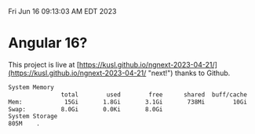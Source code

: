 Fri Jun 16 09:13:03 AM EDT 2023

# Angular 16?


This project is live at [https://kusl.github.io/ngnext-2023-04-21/](https://kusl.github.io/ngnext-2023-04-21/ "next!") thanks to Github.

```bash
System Memory
               total        used        free      shared  buff/cache   available
Mem:            15Gi       1.8Gi       3.1Gi       738Mi        10Gi        12Gi
Swap:          8.0Gi       0.0Ki       8.0Gi
System Storage
805M	.
```
```bash
